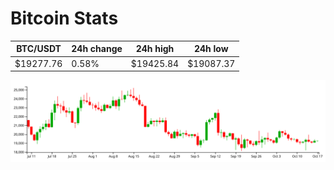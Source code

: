 # Bitcoin Stats

BTC/USDT|24h change|24h high|24h low|
|---|---|---|---|
|$19277.76|0.58%|$19425.84|$19087.37|

<img src="./chart.svg">
